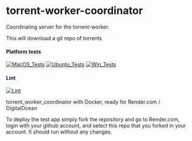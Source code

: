 # torrent-worker-coordinator

Coordinating server for the torrent-worker.

This will download a git repo of torrents 


#### Platform tests


[![MacOS_Tests](https://github.com/zackees/template-fastapi-project/actions/workflows/test_macos.yml/badge.svg)](https://github.com/zackees/template-fastapi-project/actions/workflows/test_macos.yml)
[![Ubuntu_Tests](https://github.com/zackees/template-fastapi-project/actions/workflows/test_ubuntu.yml/badge.svg)](https://github.com/zackees/template-fastapi-project/actions/workflows/test_ubuntu.yml)
[![Win_Tests](https://github.com/zackees/template-fastapi-project/actions/workflows/test_win.yml/badge.svg)](https://github.com/zackees/template-fastapi-project/actions/workflows/test_win.yml)

#### Lint

[![Lint](https://github.com/zackees/template-fastapi-project/actions/workflows/lint.yml/badge.svg)](https://github.com/zackees/template-fastapi-project/actions/workflows/lint.yml)

torrent_worker_coordinator with Docker, ready for Render.com / DigitalOcean

To deploy the test app simply fork the repository and go to Render.com, login with your github account, and select this repo that you forked in your account. It should run without any changes.
